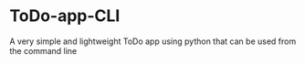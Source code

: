 # ToDo-app-CLI
A very simple and lightweight ToDo app using python that can be  used from the command line
